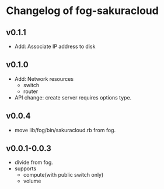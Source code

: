 # Changelog of fog-sakuracloud

## v0.1.1

- Add: Associate IP address to disk

## v0.1.0

- Add: Network resources
    - switch
    - router
- API change: create server requires options type.

## v0.0.4

- move lib/fog/bin/sakuracloud.rb from fog.

## v0.0.1-0.0.3

- divide from fog.
- supports
    - compute(with public switch only)
    - volume
